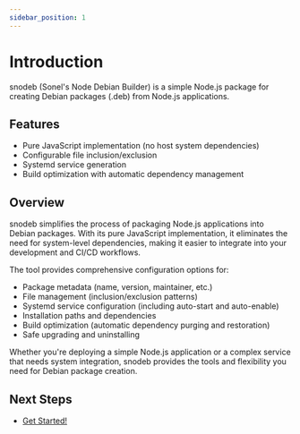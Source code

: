```yaml
---
sidebar_position: 1
---
```


# Introduction

snodeb (Sonel's Node Debian Builder) is a simple Node.js package for creating Debian packages (.deb) from Node.js applications.

## Features

- Pure JavaScript implementation (no host system dependencies)
- Configurable file inclusion/exclusion
- Systemd service generation
- Build optimization with automatic dependency management

## Overview

snodeb simplifies the process of packaging Node.js applications into Debian packages. With its pure JavaScript implementation, it eliminates the need for system-level dependencies, making it easier to integrate into your development and CI/CD workflows.

The tool provides comprehensive configuration options for:

- Package metadata (name, version, maintainer, etc.)
- File management (inclusion/exclusion patterns)
- Systemd service configuration (including auto-start and auto-enable)
- Installation paths and dependencies
- Build optimization (automatic dependency purging and restoration)
- Safe upgrading and uninstalling

Whether you're deploying a simple Node.js application or a complex service that needs system integration, snodeb provides the tools and flexibility you need for Debian package creation.

## Next Steps

- [Get Started!](./getting-started)
